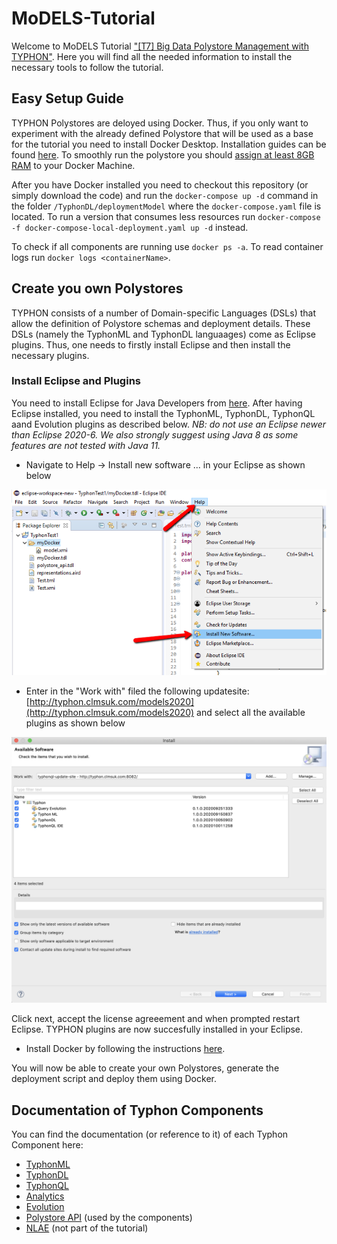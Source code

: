 # MoDELS-Tutorial

Welcome to MoDELS Tutorial ["[T7] Big Data Polystore Management with TYPHON"](https://conf.researchr.org/details/models-2020/models-2020-tutorials/3/Big-Data-Polystore-Management-with-TYPHON). Here you will find all the needed information to install the necessary tools to follow the tutorial.

## Easy Setup Guide
TYPHON Polystores are deloyed using Docker. Thus, if you only want to experiment with the already defined Polystore that will be used as a base for the tutorial you need to install Docker Desktop. Installation guides can be found [here](https://www.docker.com/get-started). To smoothly run the polystore you should [assign at least 8GB RAM](https://stackoverflow.com/questions/44533319/how-to-assign-more-memory-to-docker-container) to your Docker Machine.

After you have Docker installed you need to checkout this repository (or simply download the code) and run the `docker-compose up -d` command in the folder `/TyphonDL/deploymentModel` where the `docker-compose.yaml` file is located. To run a version that consumes less resources run `docker-compose -f docker-compose-local-deployment.yaml up -d` instead.

To check if all components are running use `docker ps -a`. To read container logs run `docker logs <containerName>`.

## Create you own Polystores
TYPHON consists of a number of Domain-specific Languages (DSLs) that allow the definition of Polystore schemas and deployment details. These DSLs (namely the TyphonML and TyphonDL languaages) come as Eclipse plugins. Thus, one needs to firstly install Eclipse and then install the necessary plugins.

### Install Eclipse and Plugins
You need to install Eclipse for Java Developers from [here](https://www.eclipse.org/downloads/packages/release/2020-06/r/eclipse-ide-java-developers). After having Eclipse installed, you need to install the TyphonML, TyphonDL, TyphonQL aand Evolution plugins as described below. _NB: do not use an Eclipse newer than Eclipse 2020-6. We also strongly suggest using Java 8 as some features are not tested with Java 11._ 

* Navigate to Help -> Install new software ... in your Eclipse as shown below

![Install new software](https://github.com/typhon-project/MoDELS-Tutorial/blob/master/images/eclipse_new_software.png)

* Enter in the "Work with" filed the following updatesite: [http://typhon.clmsuk.com/models2020](http://typhon.clmsuk.com/models2020) and select all the available plugins as shown below

![Install plugins](https://github.com/typhon-project/MoDELS-Tutorial/blob/master/images/eclipse_update_site.png)

Click next, accept the license agreeement and when prompted restart Eclipse. TYPHON plugins are now succesfully installed in your Eclipse.

* Install Docker by following the instructions [here](https://www.docker.com/get-started).

You will now be able to create your own Polystores, generate the deployment script and deploy them using Docker.

## Documentation of Typhon Components
You can find the documentation (or reference to it) of each Typhon Component here:
* [TyphonML](https://github.com/typhon-project/typhonml)
* [TyphonDL](https://github.com/typhon-project/typhondl)
* [TyphonQL](https://github.com/typhon-project/typhonql)
* [Analytics]()
* [Evolution](https://github.com/typhon-project/typhon-evolution)
* [Polystore API](https://github.com/typhon-project/typhon-polystore-api) (used by the components)
* [NLAE](https://github.com/typhon-project/typhon-nlae) (not part of the tutorial)
